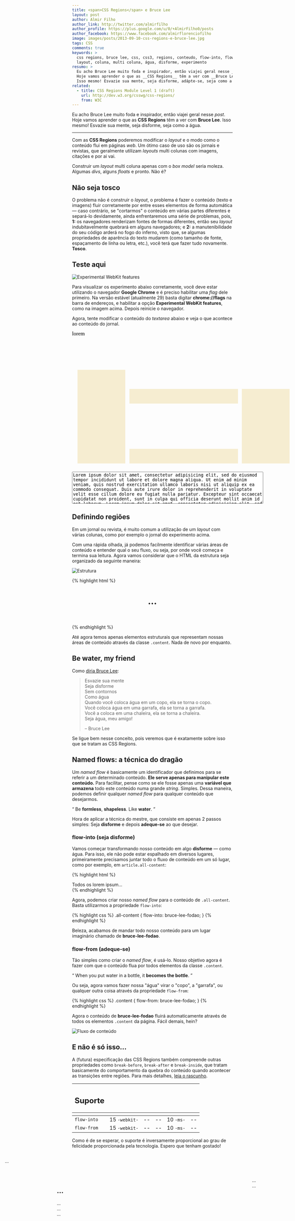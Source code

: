 ```yaml
---
title: <span>CSS Regions</span> e Bruce Lee
layout: post
author: Almir Filho
author_link: http://twitter.com/almirfilho
author_profile: https://plus.google.com/u/0/+AlmirFilho0/posts
author_facebook: https://www.facebook.com/almirflorenciofilho
image: images/posts/2013-09-10-css-regions-e-bruce-lee.jpg
tags: CSS
comments: true
keywords: >
  css regions, bruce lee, css, css3, regions, conteudo, flow-into, flow-from,
  layout, coluna, multi coluna, água, disforme, experimento
resumo: >
  Eu acho Bruce Lee muito foda e inspirador, então viajei geral nesse _post_.
  Hoje vamos aprender o que as __CSS Regions__ têm a ver com __Bruce Lee__.
  Isso mesmo! Esvazie sua mente, seja disforme, adápte-se, seja como a água.
related:
  - title: CSS Regions Module Level 1 (draft)
    url: http://dev.w3.org/csswg/css-regions/
    from: W3C
---
```


<style>
  hr {
    display: block;
    border: none;
  }
  hr::before {
    display: block;
    width: 100px;
    content: '• • •';
    margin: auto;
    text-align: center;
    font-size: 13px;
    height: 10px;
    line-height: 10px;
    color: #ccc;
  }
  #all-content {
    -webkit-flow-into: bruce-lee-fodao;
    -moz-flow-into: bruce-lee-fodao;
    -ms-flow-into: bruce-lee-fodao;
    flow-into: bruce-lee-fodao;
    font-family: "Times New Roman", Times, serif;
    color: black;
    font-size: 17px;
    line-height: 18px;
    text-align: justify;
  }
  #experimento {
    position: relative;
    height: 432px;
    background: url(/../images/posts/2013-09-10-the-loop-infinito-times.jpg);
    padding: 0 !important;
    width: 700px !important;
  }
  #experimento .content {
    background: #F6EDD1;
    -webkit-flow-from: bruce-lee-fodao;
    -moz-flow-from: bruce-lee-fodao;
    -ms-flow-from: bruce-lee-fodao;
    flow-from: bruce-lee-fodao;
    overflow: hidden;
  }
  #area-left,
  #area-right,
  #area-center {
    position: absolute;
    bottom: 16px;
  }
  #area-left,
  #area-right {
    width: 150px;
  }
  #area-left .content,
  #area-right .content {
    width: 100%;
    height: 100%;
  }
  #area-left {
    left: 17px;
    height: 294px;
  }
  #area-right {
    right: 17px;
    height: 234px;
  }
  #area-center {
    width: 341px;
    height: 234px;
    left: 180px;
  }
  #area-center-1,
  #area-center-2,
  #area-image {
    width: 100%;
  }
  #area-center-1,
  #area-center-2 {
    height: 46px;
  }
  #area-image {
    height: 142px;
  }
  #text-input {
    width: 600px;
    height: 100px;
    margin-top: 10px;
  }
  #input {
    margin-top: 0 !important;
  }
</style>

Eu acho Bruce Lee muito foda e inspirador, então viajei geral nesse _post_.
Hoje vamos aprender o que as __CSS Regions__ têm a ver com __Bruce Lee__.
Isso mesmo! Esvazie sua mente, seja disforme, seja como a água.

<hr />

Com as __CSS Regions__ poderemos modificar o _layout_ e o modo como o conteúdo
flui em páginas _web_.
Um ótimo caso de uso são os jornais e revistas, que geralmente utilizam _layouts_
multi colunas com imagens, citações e por ai vai.

Construir um _layout_ multi coluna apenas com o _box model_ seria moleza.
Algumas _divs_, alguns _floats_ e pronto. Não é?

## Não seja tosco

O problema não é construir o _layout_, o problema é fazer o conteúdo (texto e
imagens) fluir corretamente por entre esses elementos de forma automática — caso
contrário, se "cortarmos" o conteúdo em várias partes diferentes e separá-lo
devidamente, ainda enfrentaremos uma série de problemas, pois, __1:__ os
navegadores renderizam fontes de formas diferentes, então seu _layout_
indubitavelmente quebrará em alguns navegadores; e __2:__ a manutenibilidade do
seu código arderá no fogo do inferno, visto que, se algumas propriedades de
aparência do texto mudarem (como tamanho de fonte, espaçamento de linha ou
letra, etc.), você terá que fazer tudo novamente. __Tosco__.

## Teste aqui

![Experimental WebKit features](/images/posts/2013-05-28-enable-webkit-experimental-features.jpg)

Para visualizar os experimento abaixo corretamente, você deve estar utilizando
o navegador __Google Chrome__ e é preciso habilitar uma _flag_ dele primeiro.
Na versão estável (atualmente 29) basta digitar __chrome://flags__ na barra de
endereços, e habilitar a opção __Experimental WebKit features__, como na imagem
acima. Depois reinicie o navegador.

Agora, tente modificar o conteúdo do _textarea_ abaixo e veja o que acontece ao
conteúdo do jornal.

<div id="experimento" class="img">
  <div id="all-content">lorem</div>
  <section id="area-left">
      <div class="content"> </div>
  </section>

  <section id="area-center">
      <div id="area-center-1" class="content"> </div>
      <div id="area-image"> </div>
      <div id="area-center-2" class="content"> </div>
  </section>

  <section id="area-right">
      <div class="content"> </div>
  </section>
</div>

<div id="input" class="img example bordered">
  <textarea id="text-input">
Lorem ipsum dolor sit amet, consectetur adipisicing elit, sed do eiusmod tempor incididunt ut labore et dolore magna aliqua. Ut enim ad minim veniam, quis nostrud exercitation ullamco laboris nisi ut aliquip ex ea commodo consequat. Duis aute irure dolor in reprehenderit in voluptate velit esse cillum dolore eu fugiat nulla pariatur. Excepteur sint occaecat cupidatat non proident, sunt in culpa qui officia deserunt mollit anim id est laborum. Lorem ipsum dolor sit amet, consectetur adipisicing elit, sed do eiusmod tempor incididunt ut labore et dolore magna aliqua. Ut enim ad minim veniam, quis nostrud exercitation ullamco laboris nisi ut aliquip ex ea commodo consequat.
  </textarea>
</div>

## Definindo regiões

Em um jornal ou revista, é muito comum a utilização de um _layout_ com várias
colunas, como por exemplo o jornal do experimento acima.

Com uma rápida olhada, já podemos facilmente identificar várias áreas de
conteúdo e entender qual o seu fluxo, ou seja, por onde você começa e termina
sua leitura.
Agora vamos considerar que o HTML da estrutura seja organizado da seguinte
maneira:

![Estrutura](/images/posts/2013-09-10-estrutura.png)

{% highlight html %}
<header>
    <h1 class="title">...</h1>
</header>

<section id="area-left">
    <div class="content">...</div>
</section>

<section id="area-center">
    <h2 class="subtitle">...</h2>
    <div class="content">...</div>
    <picture class="image">...</picture>
    <div class="content">...</div>
</section>

<section id="area-right">
    <time class="date">...</time>
    <div class="content">...</div>
</section>
{% endhighlight %}

Até agora temos apenas elementos estruturais que representam nossas áreas de
conteúdo através da classe `.content`. Nada de novo por enquanto.

## Be water, my friend

Como [diria Bruce Lee](http://www.youtube.com/watch?v=2FQU0WeGSEM):

<blockquote>
  <p>
    Esvazie sua mente <br />
    Seja disforme <br />
    Sem contornos <br />
    Como água <br />
    Quando você coloca água em um copo, ela se torna o copo. <br />
    Você coloca água em uma garrafa, ela se torna a garrafa. <br />
    Você a coloca em uma chaleira, ela se torna a chaleira. <br />
    Seja água, meu amigo!
  </p>
  <footer>
    – Bruce Lee
  </footer>
</blockquote>

Se ligue bem nesse conceito, pois veremos que é exatamente sobre isso que se
tratam as CSS Regions.

## Named flows: a técnica do dragão

Um _named flow_ é basicamente um identificador que definimos para se referir a
um determinado conteúdo.
__Ele serve apenas para manipular este conteúdo.__
Para facilitar, pense como se ele fosse apenas uma __variável que armazena__
todo este conteúdo numa grande _string_. Simples.
Dessa maneira, podemos definir qualquer _named flow_ para qualquer conteúdo que
desejarmos.

<q class="pushing-quotes">
  Be <strong>formless</strong>, <strong>shapeless</strong>. Like <strong>water</strong>.
</q>

Hora de aplicar a técnica do mestre, que consiste em apenas 2 passos simples:
Seja __disforme__ e depois __adeque-se__ ao que desejar.

### flow-into (seja disforme)

Vamos começar transformando nosso conteúdo em algo __disforme__ — como água.
Para isso, ele não pode estar espalhado em diversos lugares, primeiramente
precisamos juntar todo o fluxo de conteúdo em um só lugar, como por exemplo, em
`article.all-content`:

{% highlight html %}
<article class="all-content">Todos os lorem ipsum...</article>
{% endhighlight %}

Agora, podemos criar nosso _named flow_ para o conteúdo de `.all-content`.
Basta utilizarmos a propriedade `flow-into`:

{% highlight css %}
.all-content {
    flow-into: bruce-lee-fodao;
}
{% endhighlight %}

Beleza, acabamos de mandar todo nosso conteúdo para um lugar imaginário chamado
de __bruce-lee-fodao__.

### flow-from (adeque-se)

Tão simples como criar o _named flow_, é usá-lo.
Nosso objetivo agora é fazer com que o conteúdo flua por todos elementos da
classe `.content`.

<q class="pushing-quotes">
  When you put water in a bottle, it <strong>becomes the bottle</strong>.
</q>

Ou seja, agora vamos fazer nossa "água" virar o "copo", a "garrafa", ou qualquer
outra coisa através da propriedade `flow-from`:

{% highlight css %}
.content {
    flow-from: bruce-lee-fodao;
}
{% endhighlight %}

Agora o conteúdo de __bruce-lee-fodao__ fluirá automaticamente através de todos
os elementos `.content` da página.
Fácil demais, hein?

![Fluxo de conteúdo](/images/posts/2013-09-10-content-flow.png)

## E não é só isso...

A (futura) especificação das CSS Regions também compreende outras propriedades
como `break-before`, `break-after` e `break-inside`, que tratam basicamente do
comportamento da quebra do conteúdo quando acontecer as transições entre
regiões. Para mais detalhes,
[leia o rascunho](http://dev.w3.org/csswg/css-regions/#region-flow-break).

<table class="support">
  <thead>
    <tr>
      <th class="subject"><h2>Suporte</h2></th>
      <th class="browser chrome"><div class="i"></div></th>
      <th class="browser safari"><div class="i"></div></th>
      <th class="browser firefox"><div class="i"></div></th>
      <th class="browser ie"><div class="i"></div></th>
      <th class="browser opera"><div class="i"></div></th>
    </tr>
    <tr>
      <th></th>
      <th colspan="5" class="base"></th>
    </tr>
  </thead>
  <tbody>
    <tr>
      <td class="property"><code>flow-into</code></td>
      <td>15 <code class="small">-webkit-</code></td>
      <td>--</td>
      <td>--</td>
      <td>10 <code class="small">-ms-</code></td>
      <td>--</td>
    </tr>
    <tr>
      <td class="property"><code>flow-from</code></td>
      <td>15 <code class="small">-webkit-</code></td>
      <td>--</td>
      <td>--</td>
      <td>10 <code class="small">-ms-</code></td>
      <td>--</td>
    </tr>
  </tbody>
</table>

Como é de se esperar, o suporte é inversamente proporcional ao grau de
felicidade proporcionada pela tecnologia.
Espero que tenham gostado!

<script type="text/javascript">
$(document).ready(function(){
  $('#all-content').text($('#text-input').val());
  $('#text-input').keyup(function(){
    $('#all-content').text($(this).val());
  });
});
</script>